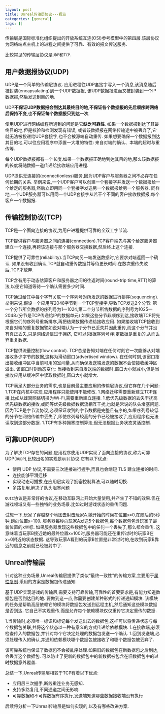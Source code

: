 ```yaml
---
layout: post
title: Unreal传输层协议---概览
categories: [general]
tags: []
---
```


传输层是国际标准化组织提出的开放系统互连(OSI)参考模型中的第四层.该层协议为网络端点主机上的进程之间提供了可靠、有效的报文传送服务.

比较常见的传输层协议是`UDP`和`TCP`.

## 用户数据报协议(UDP)

UDP是一个简单的传输层协议.
应用进程往UDP套接字写入一个消息,该消息随后被封装(encapsulating)到一个UDP数据报,
该UDP数据报进而又被封装到一个IP数据报,然后发送到目的地.

UDP**不保证UDP数据报会到达其最终目的地**,**不保证各个数据报的先后顺序跨网络后保持不变**,也**不保证每个数据报只到达一次**.

使用UDP进行网络编程所通到的问题是它**缺乏可靠性**.
如果一个数据报到达了其最终目的地,但是校验和检测发现有错误,
或者该数据报在网络传输途中被丢弃了,它就无法被投递给UDP套接字,也不会被源端自动重传.
如果想要确保一个数据报到达其目的地,可以往应用程序中添置一大堆的特性: 来自对端的确认、本端的超时与重传等.

每个UDP数据报都有一个长度.如果一个数据报正确地到达其目的地,那么该数据报的长度将随数据一道传递给接收端应用进程.

UDP提供无连接的(connectionless)服务,因为UDP客户与服务器之间不必存在任何长期的关系.
举例来说,一个UDP客户可以创建一个套接字并发送一个数据报给一个给定的服务器,然后立即用同一个套接字发送另一个数据报给另一个服务器.
同样地,一个UDP服务器可以用同一个UDP套接字从若干个不同的客户接收数据报,每个客户一个数据报.

## 传输控制协议(TCP)
TCP是一个面向连接的协议,为用户进程提供可靠的全双工字节流.

TCP提供客户与服务器之间的连接(connection).TCP客户端先与某个给定服务器建立一个连接,再跨该连接与那个服务器交换数据,然后终止这个连接.

TCP提供了可靠性(reliability).当TCP向另一端发送数据时,它要求对端返回一个确认.
如果没有收到确认,TCP就自动重传数据并等待更长时间.在数次重传失败后,TCP才放弃.

TCP含有用于动态估算客户和服务器之间的往返时间(round-trip time,RTT)的算法,以便它知道等待一个确认需要多少时间.

TCP通过给其中每个字节关联一个序列号对所发送的数据进行排序(sequencing).
举例来说,假设一个应用写2048字节到一个TCP套接字,导致TCP发送2个分节: 
第一个分节所会数据的序列号为1一1024,第二个分节所售数据的序列号为1025一2048.(分节是TCP传递给IP的数据单元)
如果这些分节非顺序到达,接收端TCP将先根据它们的序列号重新排序,再把结果数据传递给接收应用.
如果接收端TCP接收到来自对端的重复数据譬如说对端认为一个分节已丢失并因此重传,而这个分节并没有真正丢失,只是网络通信过于拥挤,
它可以(根据序列号)判定数据是重复的,从而丢弃重复数据.

TCP提供流量控制(flow control).
TCP总是告知对端在任何时刻它一次能够从对端接收多少字节的数据,这称为滑动窗口(advertised window).
在任何时刻,该窗口指出接收组冲区中当前可用的室间量,从而确保发送端发送的数据不会使接收缓冲区溢出.
该窗口时刻动态变化: 当接收到来自发送端的数据时,窗口大小就减小,但是当接收应用从缓冲区中读取数据时,窗口大小就增大.

TCP满足大部分业务的需求,也是目前最主要应用的传输层协议,但它存在几个问题:
1.TCP在内核中实现,应用程序只能使用不能修改.
1.网络迁移需要重新建立TCP连接,比如从蜂窝网络切换为Wi-Fi,需要重新建立连接.
1.低优先级数据的丢失干扰高优先级数据的接收,或同等优先级数据数据流相互干扰,也就是常说的队头堵塞问题.因为TCP是字节流协议,必须保证收到的字节数据是完整且有序的,如果序列号较低的分节在网络传输中丢失了,即使序列号较高的分节已经被接收了,应用程序也无法读取到这部分数据.
1.TCP有多种拥塞控制算法,但无法根据业务状态灵活控制.


## 可靠UDP(RUDP)

为了解决TCP存在的问题,应用程序使用UDP实现了面向连接的协议,称为可靠UDP(`RUDP`),比较出名的实现是`QUIC`协议.它有以下优点:

* 使用 UDP 协议,不需要三次连接进行握手,而且也会缩短 TLS 建立连接的时间.
* 连接能够平滑迁移
* 实现动态可插拔,在应用层实现了拥塞控制算法,可以随时切换.
* 多路复用,解决了队头阻塞问题

`QUIC`协议是非常好的协议,在移动互联网上开始大量使用,并产生了不错的效果.但在游戏领域又有一些独特的业务场景.比如过时游戏状态的重传问题.

试想一下,玩家了穿越整个地图去射击玩家A.她开始的时候在位置x=0,在随后的5秒钟,跑向位置x=100.
服务器每秒向玩家A发送5个数据包,每个数据包包含玩家了最新位置的x坐标.
如果服务器发现这些数据包中的任何一个丢失了,那么都会重传.
这意味着当玩家B接近她的最终位置x=100时,服务器可能还在重传过时的玩家B在x=0附近的状态数据.
这导致玩家A看到的玩家B位置是非常过时的,在收到玩家B靠近的信息之前就已经被射中了.

## Unreal传输层

针对这种业务场景,Unreal传输层提供了类似“最终一致性”的传输方案,主要用于[属性复制](https://docs.unrealengine.com/5.1/zh-CN/property-replication-in-unreal-engine/).采用的方案是数据包传递通知.

基于UDP实现游戏的传输层,需要支持可靠传输,可靠性的首要要求是,有能力知道数据包是否到达目的地.
要做到这一点,你需要创建某种形式的传递通知模块.
该模块的任务是帮助高层依赖它的模块将数据包发送到远程主机,然后通知这些模块数据是否到达.
它自己不实现重传,而是允许每个依赖模块仅仅重传它决定重传的数据.

1.当传输时,必须唯一标识和标记每个发送出去的数据包,这样可以将传递状态与每个数据包关联,并将这个状态以一种有意义的方式传递给依赖模块.
1.在接收端,必须检查传入的数据包,并针对每个它决定处理的数据包发送一个确认.
1.回到发送端,必须处理传入的确认,并通知依赖模块哪个数据包被接收了和哪个数据包被丢弃了.

该可靠系统也保证了数据包不会被乱序处理.如果旧的数据包在新数据包之后到达,会丢弃这个数据包.
可以防止了更新的数据包中的新数据被包含在旧数据包中的过时数据意外覆盖.

总结一下,Unreal传输层相较于TCP有着以下优点:

* 应用层三次握手,断线重连业务无感知.
* 支持多路复用,不同通道之间无影响.
* 可靠数据和不可靠数据有序执行,发送端知道哪些数据接收端没有执行

后续将分析一下Unreal传输层是如何实现的,以及有哪些改进方案.
